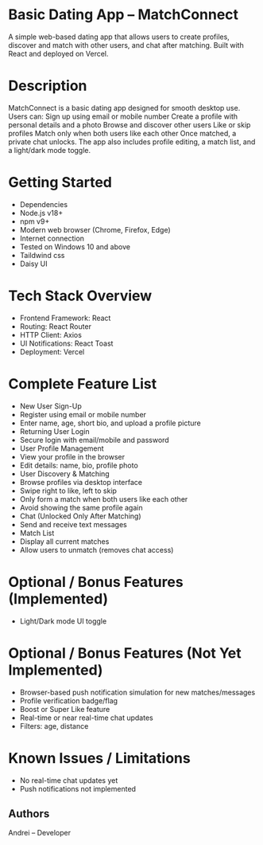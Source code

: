 # Basic Dating App – MatchConnect
A simple web-based dating app that allows users to create profiles, discover and match with other users, and chat after matching. Built with React and deployed on Vercel.
# Description
MatchConnect is a basic dating app designed for smooth desktop use.
Users can:
Sign up using email or mobile number
Create a profile with personal details and a photo
Browse and discover other users
Like or skip profiles
Match only when both users like each other
Once matched, a private chat unlocks. The app also includes profile editing, a match list, and a light/dark mode toggle.

# Getting Started
* Dependencies
* Node.js v18+
* npm v9+
* Modern web browser (Chrome, Firefox, Edge)
* Internet connection
* Tested on Windows 10 and above
* Taildwind css
* Daisy UI

# Tech Stack Overview
* Frontend Framework: React
* Routing: React Router
* HTTP Client: Axios
* UI Notifications: React Toast
* Deployment: Vercel

# Complete Feature List
* New User Sign-Up
* Register using email or mobile number
* Enter name, age, short bio, and upload a profile picture
* Returning User Login
* Secure login with email/mobile and password
* User Profile Management
* View your profile in the browser
* Edit details: name, bio, profile photo
* User Discovery & Matching
* Browse profiles via desktop interface
* Swipe right to like, left to skip
* Only form a match when both users like each other
* Avoid showing the same profile again
* Chat (Unlocked Only After Matching)
* Send and receive text messages
* Match List
* Display all current matches
* Allow users to unmatch (removes chat access)
# Optional / Bonus Features (Implemented)
* Light/Dark mode UI toggle

# Optional / Bonus Features (Not Yet Implemented)
* Browser-based push notification simulation for new matches/messages
* Profile verification badge/flag
* Boost or Super Like feature
* Real-time or near real-time chat updates
* Filters: age, distance

# Known Issues / Limitations
* No real-time chat updates yet
* Push notifications not implemented

## Authors
Andrei – Developer 